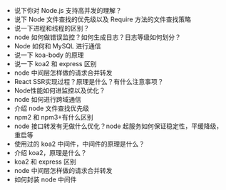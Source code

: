 * 说下你对 Node.js 支持高并发的理解？
* 说下 Node 文件查找的优先级以及 Require 方法的文件查找策略
* 说一下进程和线程的区别？
* node 如何做错误监控？如何生成日志？日志等级如何划分？
* Node 如何和 MySQL 进行通信
* 说一下 koa-body 的原理
* 说一下 koa2 和 express 区别
* node 中间层怎样做的请求合并转发
* React SSR实现过程？原理是什么？有什么注意事项？
* Node性能如何进监控以及优化？
* node 如何进行跨域通信
* 介绍 node 文件查找优先级
* npm2 和 npm3+有什么区别
* node 接口转发有无做什么优化？node 起服务如何保证稳定性，平缓降级，重启等
* 使用过的 koa2 中间件，中间件的原理是什么？
* 介绍 koa2，原理是什么？ 
* koa2 和 express 区别
* node 中间层怎样做的请求合并转发
* 如何封装 node 中间件 
